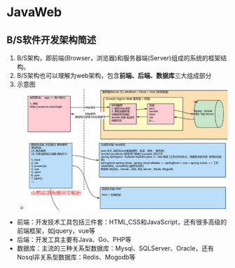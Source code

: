 # JavaWeb

## B/S软件开发架构简述

1. B/S架构，即前端(Browser，浏览器)和服务器端(Server)组成的系统的框架结构。
2. B/S架构也可以理解为web架构，包含**前端、后端、数据库**三大组成部分
3. 示意图
    - ![B/S架构示意图](img.png)

- 前端：开发技术工具包括三件套：HTML,CSS和JavaScript，还有很多高级的前端框架，如jquery，vue等
- 后端：开发工具主要有Java、Go、PHP等
- 数据库：主流的三种关系型数据库：Mysql、SQLServer、Oracle，还有Nosql非关系型数据库：Redis、Mogodb等
